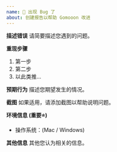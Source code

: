 ```yaml
---
name: 🐞 出现 Bug 了
about: 创建报告以帮助 Gomooon 改进
---
```


**描述错误**
请简要描述您遇到的问题。

**重现步骤**

1. 第一步
2. 第二步
3. 以此类推...

**预期行为**
描述您期望发生的情况。

**截图**
如果适用，请添加截图以帮助说明问题。

**环境信息 (重要⭐️)**

- 操作系统：(Mac / Windows)

**其他信息**
其他您认为相关的信息。
